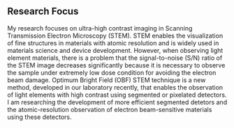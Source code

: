 
## Research Focus

My research focuses on ultra-high contrast imaging in Scanning Transmission Electron Microscopy (STEM). STEM enables the visualization of fine structures in materials with atomic resolution and is widely used in materials science and device development. However, when observing light element materials, there is a problem that the signal-to-noise (S/N) ratio of the STEM image decreases significantly because it is necessary to observe the sample under extremely low dose condition for avoiding the electron beam damage. Optimum Bright Field (OBF) STEM technique is a new method, developed in our laboratory recently, that enables the observation of light elements with high contrast using segmented or pixelated detectors. I am researching the development of more efficient segmented detetors and the atomic-resolution observation of electron beam-sensitive materials using these detectors.
